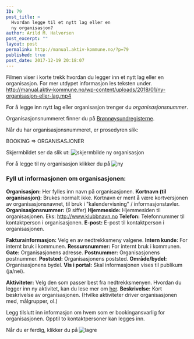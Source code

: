 ```yaml
---
ID: 79
post_title: >
  Hvordan legge til et nytt lag eller en
  ny organisasjon?
author: Arild M. Halvorsen
post_excerpt: ""
layout: post
permalink: http://manual.aktiv-kommune.no/?p=79
published: true
post_date: 2017-12-19 20:18:07
---
```

Filmen viser i korte trekk hvordan du legger inn et nytt lag eller en organisasjon. For mer utdypet informasjon les teksten under.
http://manual.aktiv-kommune.no/wp-content/uploads/2018/01/ny-organisasjon-eller-lag.mp4

For å legge inn nytt lag eller organisasjon trenger du <em>organisasjonsnummer</em>.

Organisasjonsnummeret finner du på <a href="https://www.brreg.no/">Brønnøysundregisterne</a>.

Når du har organisasjonsnummeret, er prosedyren slik:

BOOKING => ORGANISASJONER 

Skjermbildet ser da slik ut:
![skjermbilde ny organisasjon](http://manual.aktiv-kommune.no/wp-content/uploads/2017/12/Skjermbilde-ny-org.png)

For å legge til ny organisasjon klikker du på
![ny](http://manual.aktiv-kommune.no/wp-content/uploads/2017/12/NY.png)

### Fyll ut informasjonen om organisasjonen:
**Organisasjon:** Her fylles inn navn på organisasjonen.
**Kortnavn (til organisasjon):** Brukes normalt ikke. Kortnavn er ment å være kortversjonen av organisasjonsnavnet, til bruk i "kalendervisning" / informasjonstavler.
**Organisasjonsnummer:** (9 siffer)
**Hjemmeside:** Hjemmesiden til organisasjonen. Eks: http://www.klubbnavn.no
**Telefon:** Telefonnummer til kontaktperson i organisasjonen.
**E-post:** E-post til kontaktperson i organisasjonen.

**Fakturainformasjon:** Velg en av nedtrekksmeny valgene.
**Intern kunde:** For internt bruk i kommunen.
**Ressursnummer:** For internt bruk i kommunen.
**Gate:** Organisasjonens adresse.
**Postnummer:** Organisasjonens postnummer.
**Poststed:** Organisasjonens poststed.
**Område/bydel:** Organisasjonens bydel.
**Vis i portal:** Skal informasjonen vises til publikum (ja/nei).

**Aktiviteter:** Velg den som passer best fra nedtrekksmenyen.
Hvordan du legger inn ny aktivitet, kan du lese mer om [her](http://manual.aktiv-kommune.no/?p=265). 
**Beskrivelse:** Kort beskrivelse av organisasjonen. (Hvilke aktiviteter driver organisasjonen med, målgrupper, ol.)

Legg tilslutt inn informasjon om hvem som er bookingansvarlig for organisasjonen. Opptil to kontaktpersoner kan legges inn.

Når du er ferdig, klikker du på 
![lagre](http://manual.aktiv-kommune.no/wp-content/uploads/2017/12/lagre.png)